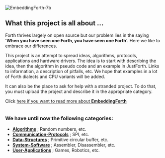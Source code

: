 ![EmbeddingForth-7b](https://user-images.githubusercontent.com/11397265/138279169-0532b875-8a37-46fa-9de5-783b6bb12c38.jpg "EmbeddingForth")

## What this project is all about ...

Forth thrives largely on open source but our problem lies in the saying '****When you have seen one Forth, you have seen one Forth****'. Here we like to embrace our differences.  

This project is an attempt to spread ideas, algorithms, protocols, applications and hardware drivers. The idea is to start with describing the idea, then the algorithm in pseudo code and an example in JustForth. Links to information, a description of pitfalls, etc. We hope that examples in a lot of Forth dialects and CPU variants will be added.  

It can also be the place to ask for help with a stranded project. To do that, you must upload the project and describe it in the appropriate category.  

Click [here if you want to read more about **EmbeddingForth**](https://embeddingforth.github.io/)
```
```
### We have until now the following categories:

- [****Algorithms****](Algorithms) ; Random numbers, etc.
- [****Communication-Protocols****](Communication-Protocols) ; SPI, etc.
- [****Data-Structures****](Data-Structures) ; Primitive circular buffer, etc. 
- [****System-Software****](System-Software) ; Assembler, Disassembler, etc.
- [****User-Applications****](User-Applications) ; Games, Robotics, etc. 

